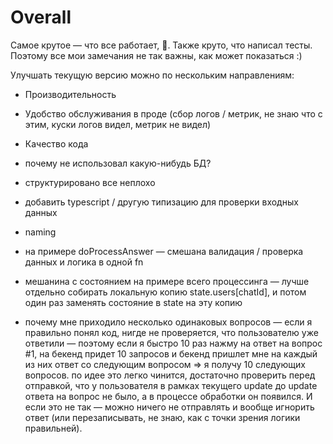 # Overall

Самое крутое — что все работает, :muscle:.
 Также круто, что написал тесты.
Поэтому все мои замечания не так важны, как может показаться :)

Улучшать текущую версию можно по нескольким направлениям:
* Производительность
* Удобство обслуживания в проде (сбор логов / метрик, не знаю что с этим, куски логов видел, метрик не видел)
* Качество кода



* почему не использовал какую-нибудь БД?
* структурировано все неплохо
* добавить typescript / другую типизацию для проверки входных данных
* naming
* на примере doProcessAnswer — смешана валидация / проверка данных и логика в одной fn
* мешанина с состоянием на примере всего процессинга — лучше отдельно собирать локальную копию state.users[chatId], 
и потом один раз заменять состояние в state на эту копию
* почему мне приходило несколько одинаковых вопросов — если я правильно понял код, нигде не проверяется, что пользователю уже ответили — поэтому если я быстро 10 раз нажму на ответ на вопрос #1, на бекенд придет 10 запросов и бекенд пришлет мне на каждый из них ответ со следующим вопросом => я получу 10 следующих вопросов. по идее это легко чинится, достаточно проверить перед отправкой, что у пользователя в рамках текущего update до update ответа на вопрос не было, а в процессе обработки он появился. И если это не так — можно ничего не отправлять и вообще игнорить ответ (или перезаписывать, не знаю, как с точки зрения логики правильней).